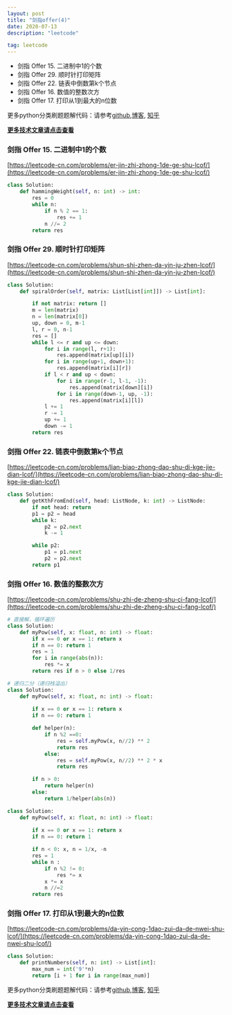 ```yaml
---
layout: post
title: "剑指offer(4)"
date: 2020-07-13
description: "leetcode"

tag: leetcode 
--- 
```


* 剑指 Offer 15. 二进制中1的个数
* 剑指 Offer 29. 顺时针打印矩阵
* 剑指 Offer 22. 链表中倒数第k个节点
* 剑指 Offer 16. 数值的整数次方
* 剑指 Offer 17. 打印从1到最大的n位数


更多python分类刷题题解代码：请参考[github](https://github.com/lxztju/leetcode-python),[博客](https://lxztju.github.io/tags/), [知乎](https://zhuanlan.zhihu.com/c_1218480100364447744)


**[更多技术文章请点击查看](https://lxztju.github.io/tags/)**

### 剑指 Offer 15. 二进制中1的个数

[https://leetcode-cn.com/problems/er-jin-zhi-zhong-1de-ge-shu-lcof/](https://leetcode-cn.com/problems/er-jin-zhi-zhong-1de-ge-shu-lcof/)

```python
class Solution:
    def hammingWeight(self, n: int) -> int:
        res = 0
        while n:
            if n % 2 == 1:
                res += 1
            n //= 2
        return res
```

### 剑指 Offer 29. 顺时针打印矩阵

[https://leetcode-cn.com/problems/shun-shi-zhen-da-yin-ju-zhen-lcof/](https://leetcode-cn.com/problems/shun-shi-zhen-da-yin-ju-zhen-lcof/)

```python
class Solution:
    def spiralOrder(self, matrix: List[List[int]]) -> List[int]:

        if not matrix: return []
        m = len(matrix)
        n = len(matrix[0])
        up, down = 0, m-1
        l, r = 0, n-1
        res = []
        while l <= r and up <= down:
            for i in range(l, r+1):
                res.append(matrix[up][i])
            for i in range(up+1, down+1):
                res.append(matrix[i][r])
            if l < r and up < down:
                for i in range(r-1, l-1, -1):
                    res.append(matrix[down][i])
                for i in range(down-1, up, -1):
                    res.append(matrix[i][l])
            l += 1
            r -= 1
            up += 1
            down -= 1
        return res
```

### 剑指 Offer 22. 链表中倒数第k个节点

[https://leetcode-cn.com/problems/lian-biao-zhong-dao-shu-di-kge-jie-dian-lcof/](https://leetcode-cn.com/problems/lian-biao-zhong-dao-shu-di-kge-jie-dian-lcof/)

```python
class Solution:
    def getKthFromEnd(self, head: ListNode, k: int) -> ListNode:
        if not head: return 
        p1 = p2 = head
        while k:
            p2 = p2.next
            k -= 1

        while p2:
            p1 = p1.next
            p2 = p2.next
        return p1
```


### 剑指 Offer 16. 数值的整数次方

[https://leetcode-cn.com/problems/shu-zhi-de-zheng-shu-ci-fang-lcof/](https://leetcode-cn.com/problems/shu-zhi-de-zheng-shu-ci-fang-lcof/)

```python
# 直接解，循环遍历
class Solution:
    def myPow(self, x: float, n: int) -> float:
        if x == 0 or x == 1: return x
        if n == 0: return 1
        res = 1
        for i in range(abs(n)):
            res *= x
        return res if n > 0 else 1/res
```

```python
# 递归二分（递归栈溢出）
class Solution:
    def myPow(self, x: float, n: int) -> float:
        
        if x == 0 or x == 1: return x
        if n == 0: return 1

        def helper(n):
            if n %2 ==0:
                res = self.myPow(x, n//2) ** 2
                return res
            else:
                res = self.myPow(x, n//2) ** 2 * x
                return res

        if n > 0:
            return helper(n)
        else:
            return 1/helper(abs(n))
```

```python
class Solution:
    def myPow(self, x: float, n: int) -> float:
        
        if x == 0 or x == 1: return x
        if n == 0: return 1

        if n < 0: x, n = 1/x, -n
        res = 1
        while n :
            if n %2 != 0:
                res *= x
            x *= x
            n //=2
        return res
```
### 剑指 Offer 17. 打印从1到最大的n位数

[https://leetcode-cn.com/problems/da-yin-cong-1dao-zui-da-de-nwei-shu-lcof/](https://leetcode-cn.com/problems/da-yin-cong-1dao-zui-da-de-nwei-shu-lcof/)

```python
class Solution:
    def printNumbers(self, n: int) -> List[int]:
        max_num = int('9'*n)
        return [i + 1 for i in range(max_num)]
```




更多python分类刷题题解代码：请参考[github](https://github.com/lxztju/leetcode-python),[博客](https://lxztju.github.io/tags/), [知乎](https://zhuanlan.zhihu.com/c_1218480100364447744)

**[更多技术文章请点击查看](https://lxztju.github.io/tags/)**
